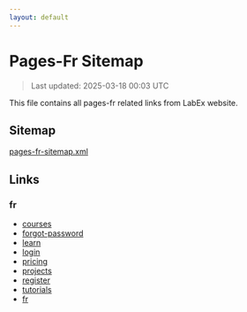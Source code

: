 ```yaml
---
layout: default
---
```


# Pages-Fr Sitemap

> Last updated: 2025-03-18 00:03 UTC

This file contains all pages-fr related links from LabEx website.

## Sitemap

[pages-fr-sitemap.xml](https://labex.io/pages-fr-sitemap.xml)

## Links


### fr

- [courses](https://labex.io/fr/courses)
- [forgot-password](https://labex.io/fr/forgot-password)
- [learn](https://labex.io/fr/learn)
- [login](https://labex.io/fr/login)
- [pricing](https://labex.io/fr/pricing)
- [projects](https://labex.io/fr/projects)
- [register](https://labex.io/fr/register)
- [tutorials](https://labex.io/fr/tutorials)
- [fr](https://labex.io/fr)
